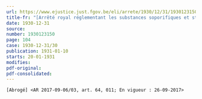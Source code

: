 ```yaml
---
url: https://www.ejustice.just.fgov.be/eli/arrete/1930/12/31/1930123150/justel
title-fr: "[Arrêté royal réglementant les substances soporifiques et stupéfiantes, et relatif à la réduction des risques et à l'avis thérapeutique <Intitulé remplacé par AR 2003-05-16/34, art. 1> (NOTE : Consultation des versions antérieures à partir du 07-05-1987 et mise à jour au 26-09-2017)"
date: 1930-12-31
source:
number: 1930123150
page: 104
case: 1930-12-31/30
publication: 1931-01-10
starts: 20-01-1931
modifies:
pdf-original:
pdf-consolidated:
---
```


`[Abrogé] <AR 2017-09-06/03, art. 64, 011; En vigueur : 26-09-2017>`
